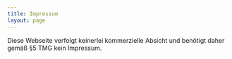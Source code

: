 ```yaml
---
title: Impressum
layout: page
---
```


Diese Webseite verfolgt keinerlei kommerzielle Absicht und benötigt daher gemäß §5 TMG kein Impressum. 
